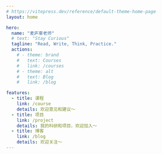 ```yaml
---
# https://vitepress.dev/reference/default-theme-home-page
layout: home

hero:
  name: "麦庐辜老师"
  # text: "Stay Curious"
  tagline: "Read, Write, Think, Practice."
  actions:
    # - theme: brand
    #   text: Courses
    #   link: /courses
    # - theme: alt
    #   text: Blog
    #   link: /blog

features:
  - title: 课程
    link: /course
    details: 欢迎意见和建议～
  - title: 项目
    link: /project
    details: 我的科研和项目，欢迎加入～
  - title: 博客
    link: /blog
    details: 欢迎关注～
---
```


